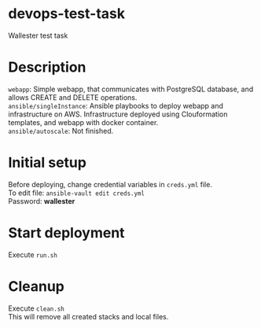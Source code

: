 # devops-test-task
Wallester test task

# Description
`webapp`: Simple webapp, that communicates with PostgreSQL database, and allows CREATE and DELETE operations.<br>
`ansible/singleInstance`: Ansible playbooks to deploy webapp and infrastructure on AWS. Infrastructure deployed using Clouformation templates, and webapp with docker container.<br>
`ansible/autoscale`: Not finished.

# Initial setup
Before deploying, change credential variables in `creds.yml` file.<br>
To edit file: `ansible-vault edit creds.yml`<br>
Password: **wallester**

# Start deployment
Execute `run.sh`

# Cleanup
Execute `clean.sh`<br>
This will remove all created stacks and local files.